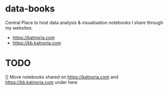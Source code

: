 # data-books
Central Place to host data analysis &amp; visualisation notebooks I share through my websites:
* https://katnoria.com
* https://kb.katnoria.com



# TODO
[] Move notebooks shared on https://katnoria.com and https://kb.katnoria.com under here
